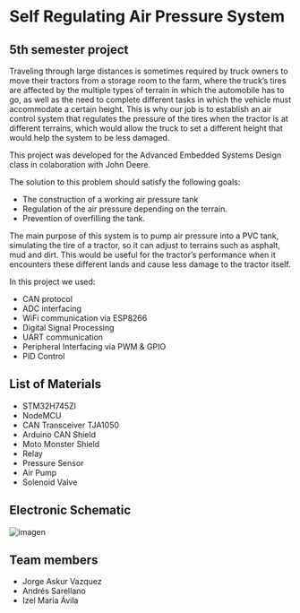 # Self Regulating Air Pressure System
## 5th semester project

Traveling through large distances is sometimes required by truck owners to move their tractors from a storage room to the farm, where the truck’s tires are affected by the multiple types of terrain in which the automobile has to go, as well as the need to complete different tasks in which the vehicle must accommodate a certain height. 
This is why our job is to establish an air control system that regulates the pressure of the tires when the tractor is at different terrains, which would allow the truck to set a different height that would help the system to be less damaged.

This project was developed for the Advanced Embedded Systems Design class in colaboration with John Deere. 

The solution to this problem should satisfy the following goals:

* The construction of a working air pressure tank
* Regulation of the air pressure depending on the terrain. 
* Prevention of overfilling the tank.

The main purpose of this system is to pump air pressure into a PVC tank, simulating the tire of a tractor, so it can adjust to terrains such as asphalt, mud and dirt. This would be useful for the tractor’s performance when it encounters these different lands and cause less damage to the tractor itself. 

In this project we used:

* CAN protocol
* ADC interfacing
* WiFi communication via ESP8266
* Digital Signal Processing
* UART communication
* Peripheral Interfacing via PWM & GPIO
* PID Control

## List of Materials

* STM32H745ZI
* NodeMCU
* CAN Transceiver TJA1050
* Arduino CAN Shield
* Moto Monster Shield
* Relay
* Pressure Sensor
* Air Pump
* Solenoid Valve

## Electronic Schematic

![imagen](https://user-images.githubusercontent.com/74482029/206890135-b0d688f3-5255-453f-b7fb-229f076b0f55.png)



## Team members
* Jorge Askur Vazquez
* Andrés Sarellano
* Izel María Ávila
